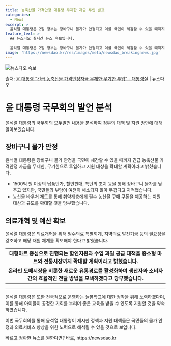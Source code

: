```yaml
---
title: 농축산물 가격안정 대통령 무제한 자금 투입 발표
categories:
  - News
excerpt: >
  윤석열 대통령은 2일 정부는 장바구니 물가가 안정되고 이를 국민이 체감할 수 있을 때까지 긴급 농축산물 가격…
feature_text: >
  ## 뉴스다오 실시간 뉴스 속보입니다.

  윤석열 대통령은 2일 정부는 장바구니 물가가 안정되고 이를 국민이 체감할 수 있을 때까지 긴급 농축산물 가격…
image: 'https://newsdao.kr/res/images/meta/newsdao_breakingnews.jpg'
---
```


![뉴스다오 속보](https://newsdao.kr/res/images/meta/newsdao_breakingnews.jpg)

<p>출처: <a href="https://newsdao.kr/3486" rel="dofollow">윤 대통령 “긴급 농축산물 가격안정자금 무제한·무기한 투입” - 대통령실</a> | 뉴스다오</p>

<h1>윤 대통령 국무회의 발언 분석</h1>
<p data-ke-size="size16">윤석열 대통령의 국무회의 모두발언 내용을 분석하여 정부의 대책 및 지원 방안에 대해 알아보겠습니다.</p>

<h2 data-ke-size="size26">장바구니 물가 안정</h2>
<p data-ke-size="size16">윤석열 대통령은 장바구니 물가 안정을 국민이 체감할 수 있을 때까지 긴급 농축산물 가격안정 자금을 무제한, 무기한으로 투입하고 지원 대상을 확대할 계획이라고 밝혔습니다.</p>
<ul>
  <li>1500억 원 이상의 납품단가, 할인판매, 특단의 조치 등을 통해 장바구니 물가를 낮추고 있지만, 국민들의 부담이 여전히 해소되지 않아 무겁다고 지적했습니다.</li>
  <li>농산물 바우처 제도를 통해 취약계층에게 필수 농산물 구매 쿠폰을 제공하는 지원 대상과 규모를 확대할 것을 당부했습니다.</li>
</ul>

<h2 data-ke-size="size26">의료개혁 및 예산 확보</h2>
<p data-ke-size="size16">윤석열 대통령은 의료개혁을 위해 필수의료 특별회계, 지역의료 발전기금 등의 필요성을 강조하고 해당 재원 체계를 확보해야 한다고 밝혔습니다.</p>
<table>
  <tr>
    <td style="text-align: center; height: 17px;"><b>대형마트 중심으로 진행되는 할인지원과 수입 과일 공급 대책을 중소형 마트와 전통시장까지 확대할 계획이라고 밝혔습니다.</b></td>
  </tr>
  <tr>
    <td style="text-align: center; height: 17px;"><b>온라인 도매시장을 비롯한 새로운 유통경로를 활성화하여 생산자와 소비자 간의 효율적인 전달 방법을 모색하겠다고 당부했습니다.</b></td>
  </tr>
</table>
<hr>
<p data-ke-size="size16">윤석열 대통령은 또한 전국적으로 운영하는 늘봄학교에 대한 정착을 위해 노력하겠다며, 이를 통해 아이들이 공정한 기회를 누리며 좋은 교육을 받을 수 있도록 지원할 것을 약속하였습니다.</p>

<p data-ke-size="size16">이번 국무회의를 통해 윤석열 대통령이 제시한 정책과 지원 대책들은 국민들의 물가 안정과 의료서비스 향상을 위한 노력으로 해석될 수 있을 것으로 보입니다.</p> 

빠르고 정확한 뉴스를 원한다면? 바로, <a href="https://newsdao.kr" rel="dofollow">https://newsdao.kr</a>


